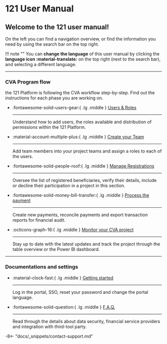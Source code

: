 # 121 User Manual

<!-- markdownlint-disable-next-line no-trailing-punctuation -->
## Welcome to the 121 user manual!

On the left you can find a navigation overview, or find the information you need by using the search bar on the top right.

!!! note ""
    You can **change the language** of this user manual by clicking the **language icon :material-translate:** on the top right (next to the search bar), and selecting a different language.

---

### CVA Program flow

the 121 Platform is following the CVA workflow step-by-step. Find out the instructions for each phase you are working on.

<!-- markdownlint-disable-next-line no-inline-html -->
<div class="grid cards" markdown>

- :fontawesome-solid-users-gear:{ .lg .middle } [Users & Roles](./users/description-roles.md)

    ---

    Understand how to add users, the roles available and distribution of permissions within the 121 Platform.

- :material-account-multiple-plus:{ .lg .middle } [Create your Team](./team/team-page.md)

    ---

    Add team members into your project teams and assign a roles to each of the users.


- :fontawesome-solid-people-roof:{ .lg .middle } [Manage Registrations](./registration/registrations-page.md)

    ---

    Oversee the list of registered beneficiaries, verify their details, include or decline their participation in a project in this section.

- :fontawesome-solid-money-bill-transfer:{ .lg .middle } [Process the payment](./payment/payment.md)

    ---

    Create new payments, reconcile payments and export transaction reports for financial audit.

- :octicons-graph-16:{ .lg .middle } [Monitor your CVA project](../docs/monitoring/monitoring.md)

    ---

    Stay up to date with the latest updates and track the project through the table overview or the Power BI dashboard.

</div>

<!-- You can also change the language on the top right. -->


---

### Documentations and settings

<!-- markdownlint-disable-next-line no-inline-html -->
<div class="grid cards" markdown>

- :material-clock-fast:{ .lg .middle } [Getting started](./general/logging-in.md)

    ---

    Log in the portal, SSO, reset your password and change the portal language.

- :fontawesome-solid-question:{ .lg .middle } [F.A.Q.](./faq/index.md)

    ---

    Read through the details about data security, financial service providers and integration with third-tool party.

</div>

-8<- "docs/_snippets/contact-support.md"
